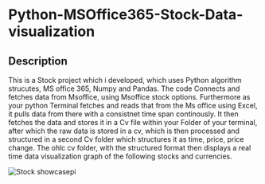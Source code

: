 # Python-MSOffice365-Stock-Data-visualization
 
 
 ## Description
 
 
 This is a Stock project which i developed, which uses Python algorithm strucutes, MS office 365, Numpy and Pandas. The code Connects and fetches data from Msoffice, using  Msoffice stock options. Furthermore as  your python Terminal fetches and reads that from the Ms office using  Excel, it pulls data from there with a  consistnet time span continously. It then fetches the data and stores it in a Cv file within your Folder of your terminal, after which the raw data is stored in a cv, which is then processed and structured in a second Cv folder which structures it as time, price, price change. The ohlc cv folder, with the structured format then displays a real time data visualization graph of the following stocks and currencies.
 
 
 
![Stock showcasepi](https://user-images.githubusercontent.com/97313664/184990277-6a4eadb1-0a16-4cef-a82f-236a155b7374.png)
